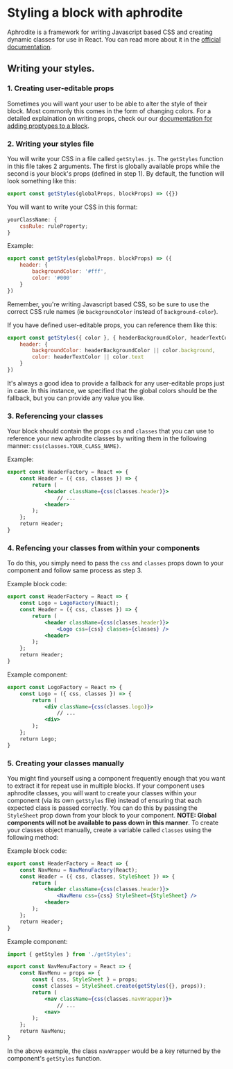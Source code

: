 # Styling a block with aphrodite

Aphrodite is a framework for writing Javascript based CSS and creating dynamic classes for use in React. You can read more about it in the <a href="https://github.com/Khan/aphrodite" target="_blank">official documentation</a>.

## Writing your styles.

### 1. Creating user-editable props

Sometimes you will want your user to be able to alter the style of their block. Most commonly this comes in the form of changing colors. For a detailed explaination on writing props, check our our <a href="/volusion/element-documentation/blob/master/how-to/proptypes/README.md">documentation for adding proptypes to a block</a>.

### 2. Writing your styles file

You will write your CSS in a file called `getStyles.js`. The `getStyles` function in this file takes 2 arguments. The first is globally available props while the second is your block's props (defined in step 1). By default, the function will look something like this:

```javascript
export const getStyles(globalProps, blockProps) => ({})
```

You will want to write your CSS in this format:

```javascript
yourClassName: {
    cssRule: ruleProperty;
}
```

Example:

```javascript
export const getStyles(globalProps, blockProps) => ({
    header: {
        backgroundColor: '#fff',
        color: '#000'
    }
})
```

Remember, you're writing Javascript based CSS, so be sure to use the correct CSS rule names (ie `backgroundColor` instead of `background-color`).

If you have defined user-editable props, you can reference them like this:

```javascript
export const getStyles({ color }, { headerBackgroundColor, headerTextColor }) => ({
    header: {
        backgroundColor: headerBackgroundColor || color.background,
        color: headerTextColor || color.text
    }
})
```

It's always a good idea to provide a fallback for any user-editable props just in case. In this instance, we specified that the global colors should be the fallback, but you can provide any value you like.

### 3. Referencing your classes

Your block should contain the props `css` and `classes` that you can use to reference your new aphrodite classes by writing them in the following manner: `css(classes.YOUR_CLASS_NAME)`.

Example:

```jsx
export const HeaderFactory = React => {
    const Header = ({ css, classes }) => {
        return (
            <header className={css(classes.header)}>
                // ...
            <header>
        );
    };
    return Header;
}
```

### 4. Refencing your classes from within your components

To do this, you simply need to pass the `css` and `classes` props down to your component and follow same process as step 3.

Example block code:

```jsx
export const HeaderFactory = React => {
    const Logo = LogoFactory(React);
    const Header = ({ css, classes }) => {
        return (
            <header className={css(classes.header)}>
                <Logo css={css} classes={classes} />
            <header>
        );
    };
    return Header;
}
```

Example component:

```jsx
export const LogoFactory = React => {
    const Logo = ({ css, classes }) => {
        return (
            <div className={css(classes.logo)}>
                // ...
            <div>
        );
    };
    return Logo;
}
```

### 5. Creating your classes manually

You might find yourself using a component frequently enough that you want to extract it for repeat use in multiple blocks. If your component uses aphrodite classes, you will want to create your classes within your component (via its own `getStyles` file) instead of ensuring that each expected class is passed correctly. You can do this by passing the `StyleSheet` prop down from your block to your component. <strong>NOTE: Global components will not be available to pass down in this manner</strong>. To create your classes object manually, create a variable called `classes` using the following method:

Example block code:

```jsx
export const HeaderFactory = React => {
    const NavMenu = NavMenuFactory(React);
    const Header = ({ css, classes, StyleSheet }) => {
        return (
            <header className={css(classes.header)}>
                <NavMenu css={css} StyleSheet={StyleSheet} />
            <header>
        );
    };
    return Header;
}
```

Example component:

```jsx
import { getStyles } from './getStyles';

export const NavMenuFactory = React => {
    const NavMenu = props => {
        const { css, StyleSheet } = props;
        const classes = StyleSheet.create(getStyles({}, props));
        return (
            <nav className={css(classes.navWrapper)}>
                // ...
            <nav>
        );
    };
    return NavMenu;
}
```

In the above example, the class `navWrapper` would be a key returned by the component's `getStyles` function.
